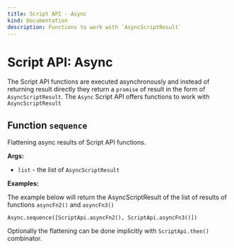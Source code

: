 ```yaml
---
title: Script API - Async
kind: Documentation
description: Functions to work with `AsyncScriptResult`
---
```


# Script API: Async

The Script API functions are executed asynchronously and instead of returning result directly they return a `promise` of result in the form of `AsyncScriptResult`. The `Async` Script API offers functions to work with `AsyncScriptResult`

## Function `sequence`

Flattening async results of Script API functions.

**Args:**

* `list` - the list of `AsyncScriptResult`

**Examples:**

The example below will return the AsyncScriptResult of the list of results of functions `asyncFn2()` and `asyncFn3()`

```text
Async.sequence([ScriptApi.asyncFn2(), ScriptApi.asyncFn3()])
```

Optionally the flattening can be done implicitly with `ScriptApi.then()` combinator.

